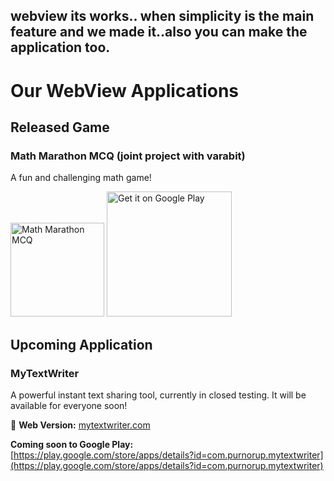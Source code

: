 ## webview its works.. when simplicity is the main feature and we made it..also you can make the application too.

# Our WebView Applications

## Released Game
### Math Marathon MCQ (joint project with varabit)
A fun and challenging math game!

<img src="https://play-lh.googleusercontent.com/9hHp_gwKzLgIUqXglQgcGjNNlEpjC-Wx1lqTRYBrBILjD72Jcg9uhkqRlw1UmwvECkk=w240-h480-rw" width="150" alt="Math Marathon MCQ">

<a href="https://play.google.com/store/apps/details?id=com.varabit.mathgamemcq">
  <img src="https://play.google.com/intl/en/badges/static/images/badges/en_badge_web_generic.png" width="200" alt="Get it on Google Play">
</a>

## Upcoming Application
### MyTextWriter
A powerful instant text sharing tool, currently in closed testing. It will be available for everyone soon!

🔗 **Web Version:** [mytextwriter.com](https://mytextwriter.com/)

**Coming soon to Google Play:**  
[https://play.google.com/store/apps/details?id=com.purnorup.mytextwriter](https://play.google.com/store/apps/details?id=com.purnorup.mytextwriter)
